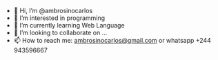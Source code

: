 - 👋 Hi, I’m @ambrosinocarlos
- 👀 I’m interested in programming
- 🌱 I’m currently learning Web Language
- 💞️ I’m looking to collaborate on ...
- 📫 How to reach me: ambrosinocarlos@gmail.com or whatsapp +244 943596667

<!---
ambrosinocarlos/ambrosinocarlos is a ✨ special ✨ repository because its `README.md` (this file) appears on your GitHub profile.
You can click the Preview link to take a look at your changes.
--->
